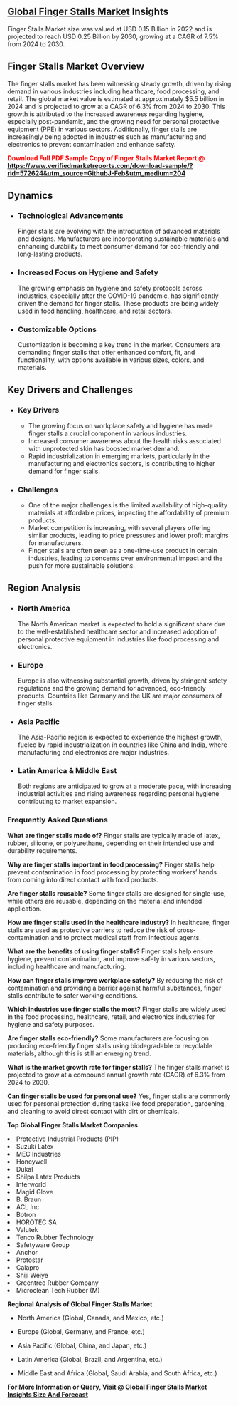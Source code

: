 <h2><a href="https://www.verifiedmarketreports.com/download-sample/?rid=572624&amp;utm_source=GithubJ&amp;utm_medium=204" target="_blank">Global Finger Stalls Market</a> Insights</h2><p>Finger Stalls Market size was valued at USD 0.15 Billion in 2022 and is projected to reach USD 0.25 Billion by 2030, growing at a CAGR of 7.5% from 2024 to 2030.</p><p> <h2>Finger Stalls Market Overview</h2> <p>The finger stalls market has been witnessing steady growth, driven by rising demand in various industries including healthcare, food processing, and retail. The global market value is estimated at approximately $5.5 billion in 2024 and is projected to grow at a CAGR of 6.3% from 2024 to 2030. This growth is attributed to the increased awareness regarding hygiene, especially post-pandemic, and the growing need for personal protective equipment (PPE) in various sectors. Additionally, finger stalls are increasingly being adopted in industries such as manufacturing and electronics to prevent contamination and enhance safety.</p> <p><strong><p><span class=""><span style="color: #ff0000;"><strong>Download Full PDF Sample Copy of Finger Stalls Market Report</strong> @ </span><a href="https://www.verifiedmarketreports.com/download-sample/?rid=572624&amp;utm_source=GithubJ-Feb&amp;utm_medium=204" target="_blank">https://www.verifiedmarketreports.com/download-sample/?rid=572624&amp;utm_source=GithubJ-Feb&amp;utm_medium=204</a></span></p></strong></p> <h2>Dynamics</h2> <ul> <li><h3>Technological Advancements</h3> Finger stalls are evolving with the introduction of advanced materials and designs. Manufacturers are incorporating sustainable materials and enhancing durability to meet consumer demand for eco-friendly and long-lasting products.</li> <li><h3>Increased Focus on Hygiene and Safety</h3> The growing emphasis on hygiene and safety protocols across industries, especially after the COVID-19 pandemic, has significantly driven the demand for finger stalls. These products are being widely used in food handling, healthcare, and retail sectors.</li> <li><h3>Customizable Options</h3> Customization is becoming a key trend in the market. Consumers are demanding finger stalls that offer enhanced comfort, fit, and functionality, with options available in various sizes, colors, and materials.</li> </ul> <h2>Key Drivers and Challenges</h2> <ul> <li><h3>Key Drivers</h3> <ul> <li>The growing focus on workplace safety and hygiene has made finger stalls a crucial component in various industries.</li> <li>Increased consumer awareness about the health risks associated with unprotected skin has boosted market demand.</li> <li>Rapid industrialization in emerging markets, particularly in the manufacturing and electronics sectors, is contributing to higher demand for finger stalls.</li> </ul> </li> <li><h3>Challenges</h3> <ul> <li>One of the major challenges is the limited availability of high-quality materials at affordable prices, impacting the affordability of premium products.</li> <li>Market competition is increasing, with several players offering similar products, leading to price pressures and lower profit margins for manufacturers.</li> <li>Finger stalls are often seen as a one-time-use product in certain industries, leading to concerns over environmental impact and the push for more sustainable solutions.</li> </ul> </li> </ul> <h2>Region Analysis</h2> <ul> <li><h3>North America</h3> The North American market is expected to hold a significant share due to the well-established healthcare sector and increased adoption of personal protective equipment in industries like food processing and electronics.</li> <li><h3>Europe</h3> Europe is also witnessing substantial growth, driven by stringent safety regulations and the growing demand for advanced, eco-friendly products. Countries like Germany and the UK are major consumers of finger stalls.</li> <li><h3>Asia Pacific</h3> The Asia-Pacific region is expected to experience the highest growth, fueled by rapid industrialization in countries like China and India, where manufacturing and electronics are major industries.</li> <li><h3>Latin America & Middle East</h3> Both regions are anticipated to grow at a moderate pace, with increasing industrial activities and rising awareness regarding personal hygiene contributing to market expansion.</li> </ul> <h3>Frequently Asked Questions</h3> <p><strong>What are finger stalls made of?</strong> Finger stalls are typically made of latex, rubber, silicone, or polyurethane, depending on their intended use and durability requirements.</p> <p><strong>Why are finger stalls important in food processing?</strong> Finger stalls help prevent contamination in food processing by protecting workers’ hands from coming into direct contact with food products.</p> <p><strong>Are finger stalls reusable?</strong> Some finger stalls are designed for single-use, while others are reusable, depending on the material and intended application.</p> <p><strong>How are finger stalls used in the healthcare industry?</strong> In healthcare, finger stalls are used as protective barriers to reduce the risk of cross-contamination and to protect medical staff from infectious agents.</p> <p><strong>What are the benefits of using finger stalls?</strong> Finger stalls help ensure hygiene, prevent contamination, and improve safety in various sectors, including healthcare and manufacturing.</p> <p><strong>How can finger stalls improve workplace safety?</strong> By reducing the risk of contamination and providing a barrier against harmful substances, finger stalls contribute to safer working conditions.</p> <p><strong>Which industries use finger stalls the most?</strong> Finger stalls are widely used in the food processing, healthcare, retail, and electronics industries for hygiene and safety purposes.</p> <p><strong>Are finger stalls eco-friendly?</strong> Some manufacturers are focusing on producing eco-friendly finger stalls using biodegradable or recyclable materials, although this is still an emerging trend.</p> <p><strong>What is the market growth rate for finger stalls?</strong> The finger stalls market is projected to grow at a compound annual growth rate (CAGR) of 6.3% from 2024 to 2030.</p> <p><strong>Can finger stalls be used for personal use?</strong> Yes, finger stalls are commonly used for personal protection during tasks like food preparation, gardening, and cleaning to avoid direct contact with dirt or chemicals.</p> </p><p><strong>Top Global Finger Stalls Market Companies</strong></p><div data-test-id=""><p><li>Protective Industrial Products (PIP)</li><li> Suzuki Latex</li><li> MEC Industries</li><li> Honeywell</li><li> Dukal</li><li> Shilpa Latex Products</li><li> Interworld</li><li> Magid Glove</li><li> B. Braun</li><li> ACL Inc</li><li> Botron</li><li> HOROTEC SA</li><li> Valutek</li><li> Tenco Rubber Technology</li><li> Safetyware Group</li><li> Anchor</li><li> Protostar</li><li> Calapro</li><li> Shiji Weiye</li><li> Greentree Rubber Company</li><li> Microclean Tech Rubber (M)</li></p><div><strong>Regional Analysis of&nbsp;Global Finger Stalls Market</strong></div><ul><li dir="ltr"><p dir="ltr">North America&nbsp;(Global, Canada, and Mexico, etc.)</p></li><li dir="ltr"><p dir="ltr">Europe (Global, Germany, and France, etc.)</p></li><li dir="ltr"><p dir="ltr">Asia Pacific&nbsp;(Global, China, and Japan, etc.)</p></li><li dir="ltr"><p dir="ltr">Latin America&nbsp;(Global, Brazil, and Argentina, etc.)</p></li><li dir="ltr">Middle East and Africa&nbsp;(Global, Saudi Arabia, and South Africa, etc.)</li></ul><p><strong>For More Information or Query, Visit @&nbsp;</strong><strong><a href="https://www.verifiedmarketreports.com/product/finger-stalls-market/?utm_source=GithubJ&amp;utm_medium=204" target="_blank">Global Finger Stalls Market Insights Size And Forecast</a></strong></p></div>
